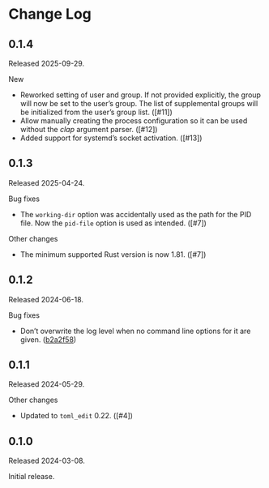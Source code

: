 # Change Log

## 0.1.4

Released 2025-09-29.

New

* Reworked setting of user and group. If not provided explicitly, the
  group will now be set to the user’s group. The list of supplemental
  groups will be initialized from the user’s group list. ([#11])
* Allow manually creating the process configuration so it can be used
  without the _clap_ argument parser. ([#12])
* Added support for systemd’s socket activation. ([#13])

[11]: https://github.com/NLnetLabs/daemonbase/pull/11
[12]: https://github.com/NLnetLabs/daemonbase/pull/12
[13]: https://github.com/NLnetLabs/daemonbase/pull/13


## 0.1.3

Released 2025-04-24.

Bug fixes

* The `working-dir` option was accidentally used as the path for the PID
  file. Now the `pid-file` option is used as intended. ([#7])

Other changes

* The minimum supported Rust version is now 1.81. ([#7])

[7]: https://github.com/NLnetLabs/daemonbase/pull/7


## 0.1.2

Released 2024-06-18.

Bug fixes

* Don’t overwrite the log level when no command line options for it are
  given. ([b2a2f58])

[b2a2f58]: https://github.com/NLnetLabs/daemonbase/commit/b2a2f58c53116df30fa6464e3c224fabb1f2dc3b


## 0.1.1

Released 2024-05-29.

Other changes

* Updated to `toml_edit` 0.22. ([#4])

[4]: https://github.com/NLnetLabs/daemonbase/pull/4


## 0.1.0

Released 2024-03-08.

Initial release.

